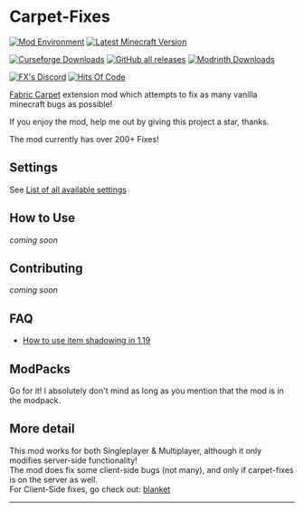 # Carpet-Fixes

[![Mod Environment](https://img.shields.io/badge/Enviroment-Server-blue?style=flat-square)](https://github.com/fxmorin/carpet-fixes)
[![Latest Minecraft Version](https://img.shields.io/badge/Latest%20MC%20Support-1.19-green?style=flat-square)](https://github.com/fxmorin/carpet-fixes/releases)

[![Curseforge Downloads](https://img.shields.io/badge/dynamic/json?color=e04e14&label=downloads&style=flat-square&query=downloadCount&url=https://addons-ecs.forgesvc.net/api/v2/addon/529720&cacheSeconds=3600&logo=curseforge)](https://www.curseforge.com/minecraft/mc-mods/carpet-fixes)
[![GitHub all releases](https://img.shields.io/github/downloads/fxmorin/carpet-fixes/total?style=flat-square&logo=github)](https://github.com/fxmorin/carpet-fixes)
[![Modrinth Downloads](https://img.shields.io/modrinth/dt/carpet-fixes?color=00AF5C&label=downloads&style=flat-square&logo=modrinth)](https://modrinth.com/mod/carpet-fixes)

[![FX's Discord](https://img.shields.io/discord/636633673524969483?logo=discord&style=flat-square)](https://discord.gg/vurv5pdFpa)
[![Hits Of Code](https://hitsofcode.com/github/fxmorin/carpet-fixes?branch=dev)](https://github.com/fxmorin/carpet-fixes)

[Fabric Carpet](https://github.com/gnembon/fabric-carpet) extension mod which attempts to fix as many vanilla minecraft bugs as possible!

If you enjoy the mod, help me out by giving this project a star, thanks.

The mod currently has over 200+ Fixes!

## Settings

See [List of all available settings](https://github.com/fxmorin/carpet-fixes/wiki/Available-Settings)

## How to Use
*coming soon*

## Contributing
*coming soon*

## FAQ
- [How to use item shadowing in 1.19](https://github.com/fxmorin/carpet-fixes/wiki/How-to-use-item-shadowing-in-1.19-using-carpet-fixes)

## ModPacks
Go for it! I absolutely don't mind as long as you mention that the mod is in the modpack.  

## More detail
This mod works for both Singleplayer & Multiplayer, although it only modifies server-side functionality!  
The mod does fix some client-side bugs (not many), and only if carpet-fixes is on the server as well.  
For Client-Side fixes, go check out: [blanket](https://github.com/BlanketMC/blanket-client-tweaks)

---
